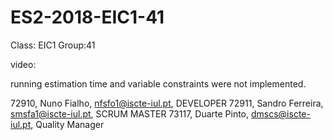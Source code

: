 # ES2-2018-EIC1-41

Class: EIC1 Group:41
 
 video:
 
 running estimation time and variable constraints were not implemented.
 
 72910, Nuno Fialho, nfsfo1@iscte-iul.pt, DEVELOPER
 72911, Sandro Ferreira, smsfa1@iscte-iul.pt, SCRUM MASTER
 73117, Duarte Pinto, dmscs@iscte-iul.pt, Quality Manager
 